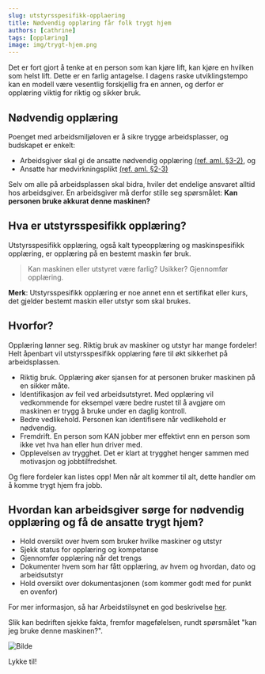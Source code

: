 ```yaml
---
slug: utstyrsspesifikk-opplaering
title: Nødvendig opplæring får folk trygt hjem
authors: [cathrine]
tags: [opplæring]
image: img/trygt-hjem.png
---
```

Det er fort gjort å tenke at en person som kan kjøre lift, kan kjøre en hvilken som helst lift. Dette er en farlig antagelse. I dagens raske utviklingstempo kan en modell være vesentlig forskjellig fra en annen, og derfor er opplæring viktig for riktig og sikker bruk.
<!-- truncate -->

## Nødvendig opplæring

Poenget med arbeidsmiljøloven er å sikre trygge arbeidsplasser, og budskapet er enkelt:
+ Arbeidsgiver skal gi de ansatte nødvendig opplæring [(ref. aml. §3-2)](https://lovdata.no/LTI/lov/2005-06-17-62/§3-2), og 
+ Ansatte har medvirkningsplikt [(ref. aml. §2-3)](https://lovdata.no/LTI/lov/2005-06-17-62/§2-3)

Selv om alle på arbeidsplassen skal bidra, hviler det endelige ansvaret alltid hos arbeidsgiver. En arbeidsgiver må derfor stille seg spørsmålet: **Kan personen bruke akkurat denne maskinen?** 

## Hva er utstyrsspesifikk opplæring?
Utstyrsspesifikk opplæring, også kalt typeopplæring og maskinspesifikk opplæring, er opplæring på en bestemt maskin før bruk. 

> Kan maskinen eller utstyret være farlig? Usikker? Gjennomfør opplæring. 

**Merk**: Utstyrsspesifikk opplæring er noe annet enn et sertifikat eller kurs, det gjelder bestemt maskin eller utstyr som skal brukes. 

## Hvorfor?
Opplæring lønner seg. Riktig bruk av maskiner og utstyr har mange fordeler! Helt åpenbart vil utstyrsspesifikk opplæring føre til økt sikkerhet på arbeidsplassen. 

+ Riktig bruk. Opplæring øker sjansen for at personen bruker maskinen på en sikker måte. 
+ Identifikasjon av feil ved arbeidsutstyret. Med opplæring vil vedkommende for eksempel være bedre rustet til å avgjøre om maskinen er trygg å bruke under en daglig kontroll. 
+ Bedre vedlikehold. Personen kan identifisere når vedlikehold er nødvendig. 
+ Fremdrift. En person som KAN jobber mer effektivt enn en person som ikke vet hva han eller hun driver med. 
+ Opplevelsen av trygghet. Det er klart at trygghet henger sammen med motivasjon og jobbtilfredshet.

Og flere fordeler kan listes opp! Men når alt kommer til alt, dette handler om å komme trygt hjem fra jobb. 

## Hvordan kan arbeidsgiver sørge for nødvendig opplæring og få de ansatte trygt hjem? 
+ Hold oversikt over hvem som bruker hvilke maskiner og utstyr
+ Sjekk status for opplæring og kompetanse
+ Gjennomfør opplæring når det trengs
+ Dokumenter hvem som har fått opplæring, av hvem og hvordan, dato og arbeidsutstyr
+ Hold oversikt over dokumentasjonen (som kommer godt med for punkt en ovenfor) 

For mer informasjon, så har Arbeidstilsynet en god beskrivelse [her](https://www.arbeidstilsynet.no/regelverk/forskrifter/forskrift-om-utforelse-av-arbeid/3/10/10-4/).

Slik kan bedriften sjekke fakta, fremfor magefølelsen, rundt spørsmålet "kan jeg bruke denne maskinen?". 

![Bilde](trygt-hjem.png)

Lykke til! 